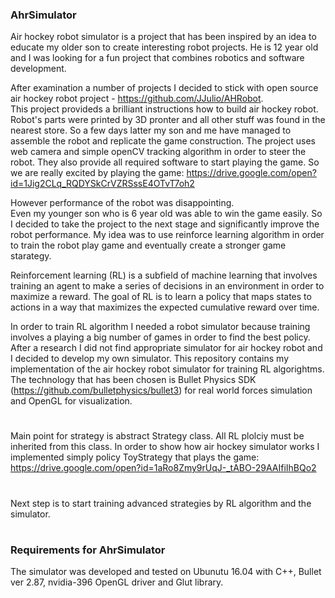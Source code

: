 ### AhrSimulator
Air hockey robot simulator is a project that has been inspired by an idea to educate my older son
to create interesting robot projects. He is 12 year old and I was looking for a fun project that 
combines robotics and software development.

After examination a number of projects I decided to stick with open source air hockey robot project - https://github.com/JJulio/AHRobot.	
This project provideds a brilliant instructions how to build air hockey robot.
Robot's parts were printed by 3D pronter and all other stuff was found in the nearest store. 
So a few days latter my son and me have managed to assemble the robot and replicate the game construction. 
The project uses web camera and simple openCV tracking algorithm in order to steer the robot. 
They also provide all required software to start playing the game.
So we are really excited by playing the game: https://drive.google.com/open?id=1Jig2CLq_RQDYSkCrVZRSssE4OTvT7oh2

However performance of the robot was disappointing.  
Even my younger son who is 6 year old was able to win the game easily. 
So I decided to take the project to the next stage and significantly improve the robot performance.
My idea was to use reinforce learning algorithm in order to train the robot play game and eventually create a stronger game starategy. 

Reinforcement learning (RL) is a subfield of machine learning that involves training an agent to make a series of decisions in an environment in order to maximize a reward.
The goal of RL is to learn a policy that maps states to actions in a way that maximizes the expected cumulative reward over time.

In order to train RL algorithm I needed a robot simulator because training involves a playing a big number of games in order to find the best policy.
After a research I did not find appropriate simulator for air hockey robot and I decided to develop my own simulator.
This repository contains my implementation of the air hockey robot simulator for training RL algorightms.
The technology that has been chosen is Bullet Physics SDK (https://github.com/bulletphysics/bullet3)
for real world forces simulation and OpenGL for visualization. 

#
Main point for strategy is abstract Strategy class. All RL plolciy must be inherited from this class.
In order to show how air hockey simulator works I implemented simply policy ToyStrategy that plays the game:
https://drive.google.com/open?id=1aRo8Zmy9rUqJ-_tABO-29AAIfiIhBQo2

#
Next step is to start training advanced strategies by RL algorithm and the simulator.
#

### Requirements for AhrSimulator
The simulator was developed and tested on Ubunutu 16.04 with C++, Bullet ver 2.87,
nvidia-396 OpenGL driver and Glut library.

